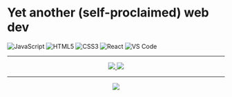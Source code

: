 # Yet another (self-proclaimed) web dev

![JavaScript](https://img.shields.io/badge/-JavaScript-black?style=flat-square&logo=javascript)
![HTML5](https://img.shields.io/badge/-HTML5-E34F26?style=flat-square&logo=html5&logoColor=white)
![CSS3](https://img.shields.io/badge/-CSS3-1572B6?style=flat-square&logo=css3)
![React](https://img.shields.io/badge/-React-black?style=flat-square&logo=react)
![VS Code](https://img.shields.io/badge/-VS%20Code-007ACC?style=flat-square&logo=visual-studio-code)

___

<div align="center">
  <a href="https://github.com/Luckwut">
    <img src="https://github-readme-stats.vercel.app/api?username=Luckwut&&show_icons=true&icon_color=873dff&hide_title=true&hide_border=true&theme=chartreuse-dark" />
  </a>
  <a href="https://github.com/Luckwut">
    <img src="https://github-readme-stats.vercel.app/api/top-langs/?username=Luckwut&layout=compact&hide_border=true&theme=chartreuse-dark" />
  </a>
</div>

___

<div align="center">
  <a href="https://www.codewars.com/users/Luckwut">
    <img src="https://www.codewars.com/users/Luckwut/badges/large" />
  </a>
</div>
